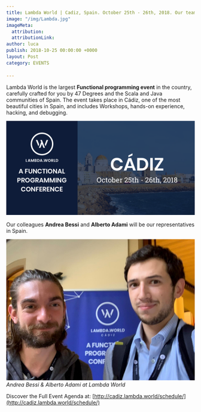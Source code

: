 ```yaml
---
title: Lambda World | Cadiz, Spain. October 25th - 26th, 2018. Our team is attending
image: "/img/Lambda.jpg"
imageMeta:
  attribution: 
  attributionLink: 
author: luca
publish: 2018-10-25 00:00:00 +0000
layout: Post
category: EVENTS

---
```

Lambda World is the largest **Functional programming event** in the country, carefully crafted for you by 47 Degrees and the Scala and Java communities of Spain. <!-- more --> The event takes place in Cádiz, one of the most beautiful cities in Spain, and includes Workshops, hands-on experience, hacking, and debugging.

![./banner.png](./banner.png)

Our colleagues **Andrea Bessi** and **Alberto Adami** will be our representatives in Spain.

![./people.jpg](./people.jpg)
_Andrea Bessi & Alberto Adami at Lambda World_

Discover the Full Event Agenda at: [http://cadiz.lambda.world/schedule/](http://cadiz.lambda.world/schedule/)